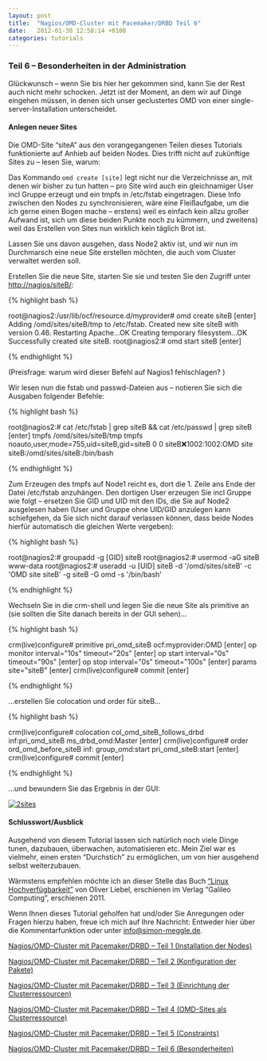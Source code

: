 ```yaml
---
layout: post
title:  "Nagios/OMD-Cluster mit Pacemaker/DRBD Teil 6"
date:   2012-01-30 12:58:14 +0100
categories: tutorials
---
```



### Teil 6 – Besonderheiten in der Administration


Glückwunsch – wenn Sie bis hier her gekommen sind, kann Sie der Rest
auch nicht mehr schocken. Jetzt ist der Moment, an dem wir auf Dinge
eingehen müssen, in denen sich unser geclustertes OMD von einer
single-server-Installation unterscheidet.

#### Anlegen neuer Sites


Die OMD-Site “siteA” aus den vorangegangenen Teilen dieses Tutorials
funktionierte auf Anhieb auf beiden Nodes. Dies trifft nicht auf
zukünftige Sites zu – lesen Sie, warum:

Das Kommando `omd create [site]` legt nicht nur die Verzeichnisse an,
mit denen wir bisher zu tun hatten – pro Site wird auch ein
gleichnamiger User incl Gruppe erzeugt und ein tmpfs in /etc/fstab
eingetragen. Diese Info zwischen den Nodes zu synchronisieren, wäre eine
Fleißaufgabe, um die ich gerne einen Bogen mache – erstens) weil es
einfach kein allzu großer Aufwand ist, sich um diese beiden Punkte noch
zu kümmern, und zweitens) weil das Erstellen von Sites nun wirklich kein
täglich Brot ist.

Lassen Sie uns davon ausgehen, dass Node2 aktiv ist, und wir nun im
Durchmarsch eine neue Site erstellen möchten, die auch vom Cluster
verwaltet werden soll.

Erstellen Sie die neue Site, starten Sie sie und testen Sie den Zugriff
unter
[http://nagios/siteB/](https://web.archive.org/web/20150219094202/http://nagios/siteB/):

{% highlight bash %}

root@nagios2:/usr/lib/ocf/resource.d/myprovider# omd create siteB [enter]
  Adding /omd/sites/siteB/tmp to /etc/fstab.
  Created new site siteB with version 0.46.
  Restarting Apache...OK
  Creating temporary filesystem...OK
  Successfully created site siteB.
root@nagios2:# omd start siteB [enter]

{% endhighlight %}

(Preisfrage: warum wird dieser Befehl auf Nagios1 fehlschlagen? )

Wir lesen nun die fstab und passwd-Dateien aus – notieren Sie sich die
Ausgaben folgender Befehle:

{% highlight bash %}

root@nagios2:# cat /etc/fstab | grep siteB && cat /etc/passwd | grep siteB [enter]
  tmpfs /omd/sites/siteB/tmp tmpfs noauto,user,mode=755,uid=siteB,gid=siteB 0 0
  siteB:x:1002:1002:OMD site siteB:/omd/sites/siteB:/bin/bash

{% endhighlight %}

Zum Erzeugen des tmpfs auf Node1 reicht es, dort die 1. Zeile ans Ende
der Datei /etc/fstab anzuhängen.
 Den dortigen User erzeugen Sie incl Gruppe wie folgt – ersetzen Sie GID
und UID mit den IDs, die Sie auf Node2 ausgelesen haben (User und Gruppe
ohne UID/GID anzulegen kann schiefgehen, da Sie sich nicht darauf
verlassen können, dass beide Nodes hierfür automatisch die gleichen
Werte vergeben):

{% highlight bash %}

root@nagios2:# groupadd -g [GID] siteB
root@nagios2:# usermod -aG siteB www-data
root@nagios2:# useradd -u [UID] siteB -d '/omd/sites/siteB' -c 'OMD site siteB' -g siteB -G omd -s '/bin/bash'

{% endhighlight %}

Wechseln Sie in die crm-shell und legen Sie die neue Site als primitive
an (sie sollten die Site danach bereits in der GUI sehen)…

{% highlight bash %}

crm(live)configure# primitive pri_omd_siteB ocf:myprovider:OMD [enter]
op monitor interval="10s" timeout="20s"  [enter]
op start interval="0s" timeout="90s"  [enter]
op stop interval="0s" timeout="100s"  [enter]
params site="siteB" [enter]
crm(live)configure# commit [enter]

{% endhighlight %}

…erstellen Sie colocation und order für siteB…

{% highlight bash %}

crm(live)configure# colocation col_omd_siteB_follows_drbd inf:pri_omd_siteB ms_drbd_omd:Master [enter]
crm(live)configure# order ord_omd_before_siteB inf: group_omd:start pri_omd_siteB:start [enter]
crm(live)configure# commit [enter]

{% endhighlight %}

…und bewundern Sie das Ergebnis in der GUI:

[![](Nagios_OMD-Cluster%20mit%20Pacemaker_DRBD%20-%20Teil%206%20-%20Simon%20Meggle-Dateien/2sites.png "2sites")](https://web.archive.org/web/20150219094202/http://blog.simon-meggle.de/wp-content/uploads/2011/05/2sites.png)

#### Schlusswort/Ausblick


Ausgehend von diesem Tutorial lassen sich natürlich noch
viele Dinge tunen, dazubauen, überwachen, automatisieren etc. Mein Ziel
war es vielmehr, einen ersten “Durchstich” zu ermöglichen, um von
hier ausgehend selbst weiterzubauen.

Wärmstens empfehlen möchte ich an dieser Stelle das Buch [“Linux
Hochverfügbarkeit”](https://web.archive.org/web/20150219094202/http://www.amazon.de/Linux-Hochverf%C3%BCgbarkeit-Einsatzszenarien-Praxisl%C3%B6sungen-Computing/dp/3836213397)
von Oliver Liebel, erschienen im Verlag “Galileo Computing”, erschienen
2011.

Wenn Ihnen dieses Tutorial geholfen hat und/oder Sie Anregungen oder
Fragen hierzu haben, freue ich mich auf Ihre Nachricht: Entweder hier
über die Kommentarfunktion oder unter info@simon-meggle.de.

[Nagios/OMD-Cluster mit Pacemaker/DRBD – Teil 1 (Installation der
Nodes)](https://web.archive.org/web/20150219181042/http://blog.simon-meggle.de/tutorials/nagiosomd-cluster-mit-pacemakerdrbd-teil1/)

 [Nagios/OMD-Cluster mit Pacemaker/DRBD – Teil 2 (Konfiguration der
Pakete)](https://web.archive.org/web/20150219181042/http://blog.simon-meggle.de/tutorials/nagiosomd-cluster-mit-pacemakerdrbd-teil-2/)

 [Nagios/OMD-Cluster mit Pacemaker/DRBD – Teil 3 (Einrichtung der
Clusterressourcen)](https://web.archive.org/web/20150219181042/http://blog.simon-meggle.de/tutorials/nagiosomd-cluster-mit-pacemakerdrbd-teil-3/)

 [Nagios/OMD-Cluster mit Pacemaker/DRBD – Teil 4 (OMD-Sites als
Clusterressource)](https://web.archive.org/web/20150219181042/http://blog.simon-meggle.de/tutorials/nagiosomd-cluster-mit-pacemakerdrbd-teil-4/)

 [Nagios/OMD-Cluster mit Pacemaker/DRBD – Teil 5
(Constraints)](https://web.archive.org/web/20150219181042/http://blog.simon-meggle.de/tutorials/nagiosomd-cluster-mit-pacemakerdrbd-teil-5/)

 [Nagios/OMD-Cluster mit Pacemaker/DRBD – Teil 6
(Besonderheiten)](https://web.archive.org/web/20150219181042/http://blog.simon-meggle.de/tutorials/nagiosomd-cluster-mit-pacemakerdrbd-teil-6/)
